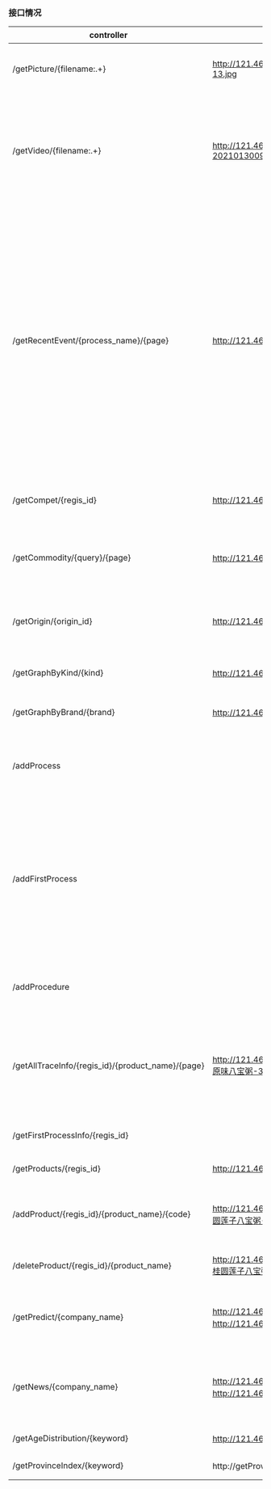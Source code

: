 ### 接口情况

| controller| 示例Url                                                      | 参数     | 返回值                                                     | 备注 |
| ------------------------- | ------------------------------------------------------------ | -------- | ---------------------------------------------------------- | ---- |
| /getPicture/{filename:.+} | http://121.46.19.26:8511/getPicture/01-20210130092923-13.jpg | 图片名称 | 直接返回HttpServletResponse，用\<img src="url"\>可以接收。 |      |
| /getVideo/{filename:.+} | http://121.46.19.26:8511/getVideo/01-20210130092923.mkv | 视频名称 | 直接返回HttpServletResponse，用\<video\> \<source src="url"\>\</video\>可以接收。 |firefox、chrome、edge测试通过，IE不行。目前测试过传输200m大小的视频|
| /getRecentEvent/{process_name}/{page} | http://121.46.19.26:8511/getRecentEvent/product/1 | process_name：生产流程中某个步骤；page：每15条一页 | 返回15个表示标准时间的整数组成的list。第1页是该生产线上最近的15条视频录制的时间（或者15张图片拍摄的时间，图片与视频是一一对应的）。 |由于没有提前商量，不确定时间的传输方式，暂时使用长整型（即1970.1.1至今的时间）。图片和视频的名称需要使用到这个时间（前端展示可能也需要？），所以这里需要改一个合适点的格式。|
| /getCompet/{regis_id} | http://121.46.19.26:8511/getCompet/440108400003939 | 主公司的工商注册号 | 返回竞品模块的主公司基本信息、竞品公司基本信息和地理信息、主公司商品信息、竞品商品信息 ||
| /getCommodity/{query}/{page} | http://121.46.19.26:8511/getCommodity/糖果/1 | 查询商品的检索词、要获取的商品页的页码 | 返回对应的检索结果，即对应页码的20条商品的skuId、标题、商店、价格、京东连接url、图片url、评价、类别等||
|/getOrigin/{origin_id}|http://121.46.19.26:8511/getOrigin/16119701634150000|依据唯一溯源码查询溯源信息|json字符串，嵌套了两层内部类，见示例|暂时尚未与图片视频建立关联，待定。|
| /getGraphByKind/{kind} | http://121.46.19.26:8511/getGraphByKind/冷冻食品 | 某一领域的关键词 | 返回该领域中主要的相关食品品牌信息，用于知识图谱的展示。 ||
| /getGraphByBrand/{brand} | http://121.46.19.26:8511/getGraphByBrand/湾仔码头 | 某一品牌的名称 | 返回品牌在所属领域中的竞品信息，用于知识图谱的展示。 ||
|/addProcess||POST请求接收四个参数：id=123456 &name=hahaha &master=lalala &location=lalala|返回更改后的溯源信息字符串或是报错信息。和/getOrigin返回结果同格式，但picture字段为空||
|/addFirstProcess||POST请求，接收foodType:油辣椒酱-275g-辣椒酱，com:公司名称，processCount:步骤数，name:第一个process的名称，master:第一个process负责人的名称，location:第一个工序所在城市|同上||
|/addProcedure||POST请求接收三个参数：id=123456 &name=hahaha &master=lalala| 同上                                                         ||
|/getAllTraceInfo/{regis_id}/{product_name}/{page}|http://121.46.19.26:8511/getAllTraceInfo/440108400003939/原味八宝粥-370g-速食粥/1|公司工商注册号regis_id、商品名称product_name、页码page| 返回总页码pageCount以及溯源列表信息（溯源码id、产品名称foodname、规格specification、分类category、最新流程latestProcess、时间time） ||
|/getFirstProcessInfo/{regis_id}||公司工商注册号regis_id| 该公司的公司基本信息以及公司所有商品名称列表 |第一次流程获取的信息|
| /getProducts/{regis_id} | http://121.46.19.26:8511/getProducts/440108400003939 | 公司工商注册号regis_id | 该公司的所有产品及其对应的编码 ||
| /addProduct/{regis_id}/{product_name}/{code} | http://121.46.19.26:8511/addProduct/440108400003939/桂圆莲子八宝粥-370g-速食粥/6902613100020 | 公司工商注册号regis_id、商品名称product_name、产品编码code | 返回添加产品的执行结果（成功或不成功的字符串） ||
| /deleteProduct/{regis_id}/{product_name} | http://121.46.19.26:8511/deleteProduct/440108400003939/桂圆莲子八宝粥-370g-速食粥 | 公司工商注册号regis_id、商品名称product_name | 返回删除产品的执行结果（成功或不成功的字符串） ||
| /getPredict/{company_name} | http://121.46.19.26:8511/getPredict/泰奇食品 （或者）http://121.46.19.26:8511/getPredict/老干妈 | 企业名称company_name | 取出前端需求的预测曲线的json内容（直接根据company_name查询并返回MongoDB中存储的文档即可） ||
| /getNews/{company_name} | http://121.46.19.26:8511/getPredict/泰奇食品 （或者）http://121.46.19.26:8511/getPredict/老干妈 | 企业名称company_name | 取出企业的新闻标题和链接的url，生成列表后返回给前端（直接根据company_name查询并返回MongoDB中存储的文档即可） ||
|/getAgeDistribution/{keyword}|http://121.46.19.26:8511/getAgeDistribution/八宝粥 | 关键词|获取关键词对应的年龄分布和性别分布的数据||
|/getProvinceIndex/{keyword}|http://getProvinceIndex/八宝粥|关键词|获取关键词对应的分省份的指数||